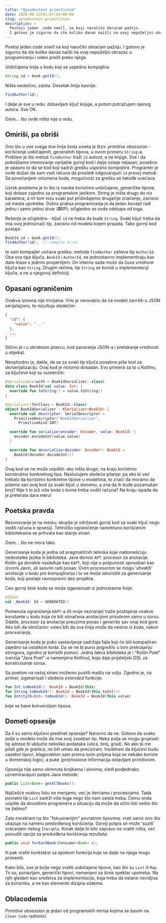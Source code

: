 ```yaml
---
title: "Opsednutost primitivnim"
date: 2020-06-23T01:07:03+00:00
slug: opsednutost-primitivnim
description: >
  Postoji jedan _code smell_ na koji naročito obraćam pažnju.
  I gotovo je sigurno da ste koliko danas naišli na ovaj nepoželjni obrazac u programiranju i olako prešli preko njega.
---
```


Postoji jedan _code smell_ na koji naročito obraćam pažnju. I gotovo je sigurno da ste koliko danas naišli na ovaj nepoželjni obrazac u programiranju i olako prešli preko njega.

Uobičajena linija u kodu koji se uspešno kompajlira:

```java
String id = book.getId();
```

Ništa neobično, zaista. Desetak linija kasnije:

```java
findAuthor(id);
```

I dalje je sve u redu: dobavljam ključ knjige, a potom potražujem njenog autora. Sve OK.

Osim... što ovde _ništa_ nije u redu.

## Omiriši, pa obriši

Ono što u ove svega dve linije koda smeta je tkzv. _primitive obsession_ - korišćenje uobičajenih, generalnih tipova, u ovom primeru `String`-a. Problem je što metod `findAuthor` traži `id` _autora_, a ne knjige. Sve i da poboljšamo imenovanje varijable gornji kod i dalje ostaje nejasan; posebno je opasno to da se kod koji sadrži grešku _uspešno kompajlira_. Programer je ovde dužan da sam vodi računa da prosledi odgovarajući `id` pravoj metodi. Sa povećanjem volumena koda, mogućnost za grešku se takođe uvećava.

Uzrok problema je to što iz navike koristimo uobičajene, generičke tipove, koji dolaze zajedno sa programskim jezikom. String je ništa drugo do niz karaktera; a mi tom nizu svaki put pridodajemo drugačije značenje, zavisno od mesta upotrebe. Dobra praksa programiranja je da jedan kocept radi jednu i samo jednu stvar (**S**RP); očigledno se ovde odstupa od toga.

Rešenje je očigledno - ključ `id` ne treba da bude `String`. Svaki ključ treba da ima svoj jednoznači tip, zavisno od modela kojem pripada. Tako gornji kod postaje:

```java
BookId id = book.getId();
findAuthor(id);  // compile error
```

te sam kompajler uočava grešku: metoda `findAuthor` zaheva tip `AuthorId`. Oba ova tipa ključa, `BookId` i `AuthorId`, se jednostavno implementiraju kao data-klase s jednim propertijem. On interno sada može da čuva vrednost ključa kao `String`. Drugim rečima, tip `String` se koristi u _implementaciji_ ključa, a ne u njegovoj definiciji.

## Opasani ograničenim

Ovakva izmena nije trivijalna. Vrlo je verovatno da će modeli završiti u JSON serijalajzeru, te rezultuju sledećim:

```json
{
  "id": {
    "value": "..."
  },
  ...
}
```

Slično je i u obratnom pravcu, kod parsiranja JSON-a i pretakanje vrednosti u objekat.

Neophodno je, dakle, da se za svaki tip ključa posebno piše kod za de/serijalizaciju. Ovaj kod je notorno dosadan. Evo primera za to u Kotlinu, za ključeve koji su numerički:

```kt
@Serializable(with = BookIdSerializer::class)
data class BookId(val value: Int) {
  override fun toString() = value.toString()
}

@Serializer(forClass = BookId::class)
object BookIdSerializer : KSerializer<BookId> {
  override val descriptor: SerialDescriptor =
    PrimitiveDescriptor("BookIdSerializer",
      PrimitiveKind.INT)

  override fun serialize(encoder: Encoder, value: BookId) {
    encoder.encodeInt(value.value)
  }

  override fun deserialize(decoder: Decoder): BookId =
    BookId(decoder.decodeInt())
}
```

Ovaj kod se ne može uopštiti: ako ništa drugo, na kraju koristimo konstruktor konkretnog tipa. Naslućujem sledeće pitanje: pa ako bi već trebalo da koristimo konkretne tipove u modelima, to znači da moramo da pišemo sav ovaj kod za svaki ključ u domenu, a zna da ih bude pozamašan broj? Nije li to još više koda o kome treba voditi računa? Na kraju ispada da je preterala dara meru!

## Poetska pravda

Rezonovanje je na mestu: skuplje je održavati gornji kod za svaki ključ nego voditi računa o opsesiji. Tehničko ograničenje nametnuno korišćenim bibliotekama se prihvata kao stanje stvari.

Osim... što ne mora tako.

Generisanje koda je jedna od pragmatičnih tehnika koje nadomešćuju nedostatke jezika ili biblioteka. Java donosi `APT`: procesor za anotacije. Kotlin ga donekle nasleđuje kao `KAPT`, koji nije u potpunosti sposoban kao izvorni Javin, ali sasvim radi posao. Ovim procesorom se mogu 'uhvatiti' anotacije u kodu _pre_ kompajliranja i to se može iskoristiti za generisanje koda, koji postaje ravnopravni deo projekta.

Ceo gornji blok koda se može izgenerisati iz jednostavne linije:

```kt
@IdGen
val _BookId: Id = GENERATED()
```

Pomenuta ograničenja `KAPT`-a (ili moje neznanje) traže postojanje ovakve konstante u kodu koja će biti označena anotacijom prisutnom samo u sorsu. Odatle, procesor za anotacije preuzima posao i generiše sav onaj kod gore. Ako bih da sitničarim: voleo bih da ova linija može da nestne iz koda, nakon procesiranja.

Generisanje koda je puko sastavljanje sadržaja fajla koji će biti kompajliran zajedno sa ostatkom koda. Da se ne bi puno pogrešilo u tom prekrajanju stringova, zgodno je koristiti pomoć. Jedna takva biblioteka je i "Kotlin Poet" (verzija "Java Poet"-a namenjena Kotlinu), koja daje prijateljski DSL za konstruisanje sorsa.

Sa poetom na našoj strani možemo pustiti maštu na volju. Zgodno je, na primer, izgenerisati i sledeće _extended_ funkcije:

```kt
fun Int.toBookId(): BookId = BookId(this)
fun String.toBookId(): BookId = BookId(this.toInt())
fun EntityID<Int>.toBookId(): BookId = BookId(this.value)
```

koje se bave konverzijom tipova.

## Dometi opsesije

Da li su samo ključevi predmet opsesije? Naravno da ne. Gotovo da svako polje u modelu može da ima svoj zaseban tip. Neka polja se mogu grupisati: tip adrese bi uključio nekoliko podataka (ulica, broj, grad). No ako bi me pitali gde je granica, ne bih umeo da preciziram. Insistiram da ključevi budu zasebni tipovi, blagonaklon sam prema svim poljima koja se nekako koriste u domenskoj logici, a puke (pre)nosioce informacija ostavljam primitivnim.

Opsesija nije samo okrenuta brojkama i slovima; sledi podjednako uznemiravajući potpis Java metode:

```java
public List<Book> getAllBooks();
```

Najčešće ovakvu listu ne menjamo, već je iteriramo i procesiramo. Tada povratni tip `List` sadrži više toga nego što nam zaista treba. Čemu onda uopšte da dovodimo programera u situaciju da može da učini listi nešto što ne želimo?

Zato insistiram na što "fokusiranijim" povratnim tipovima: vrati samo ono što ukazuje na nameru predviđenog korišćenja. Gornji potpis se može 'suziti' vraćanjem nekog `Iterable`. Korak dalje bi bilo zapravo ne vratiti ništa, već ponuditi opcije za predviđena korišćenja rezultata:

```java
public void forEachBook(Consumer<Book> c);
```

Ili pak vratiti konktekst sa spiskom funkcija koje se dalje na njega mogu primeniti.

Kako bilo, sve je bolje nego vratiti uobičajene tipove, kao što su `List` ili `Map`. To su, ponavljam, generički tipovi, namenjeni za širok spektar upotreba. Na njih gledam kao sredstva za _implementaciju_, koja treba da ostane nevidjiva za korisnika, a ne kao elemente dizajna sistema.

## Oblacodemia

_Primitive obsession_ je jedan od programskih mirisa kojima se bavim na `Clean Code` radionici.
